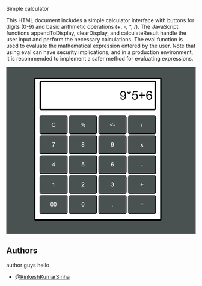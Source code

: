 Simple calculator

This HTML document includes a simple calculator interface with buttons for digits (0-9) and basic arithmetic operations (+, -, *, /). The JavaScript functions appendToDisplay, clearDisplay, and calculateResult handle the user input and perform the necessary calculations. The eval function is used to evaluate the mathematical expression entered by the user. Note that using eval can have security implications, and in a production environment, it is recommended to implement a safer method for evaluating expressions.

![App Screenshot](https://raw.githubusercontent.com/RinkeshKumarSinha/Calcy/main/ss.PNG?token=GHSAT0AAAAAACJPKUCGCGFKW3FU5NZL7CN6ZLLDANQ)


## Authors

author guys hello

- [@RinkeshKumarSinha](https://github.com/RinkeshKumarSinha)

